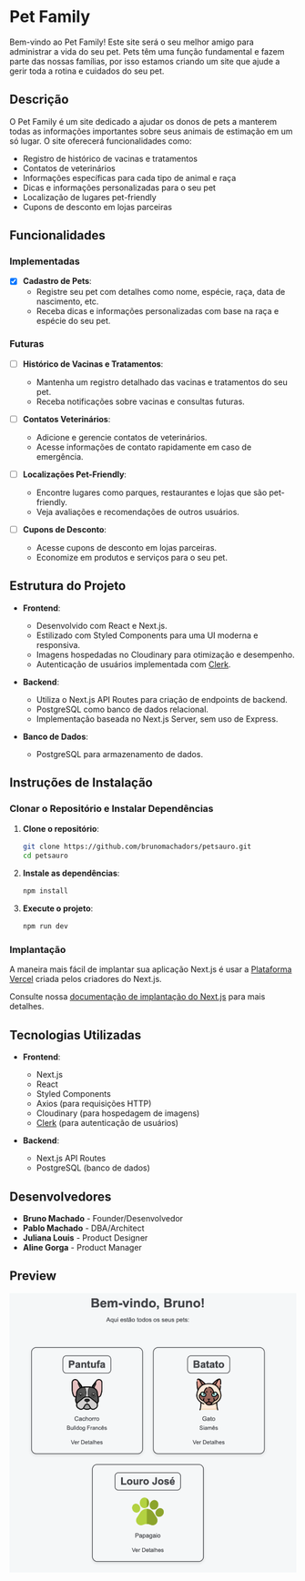 # Pet Family

Bem-vindo ao Pet Family! Este site será o seu melhor amigo para administrar a vida do seu pet. Pets têm uma função fundamental e fazem parte das nossas famílias, por isso estamos criando um site que ajude a gerir toda a rotina e cuidados do seu pet.

## Descrição

O Pet Family é um site dedicado a ajudar os donos de pets a manterem todas as informações importantes sobre seus animais de estimação em um só lugar. O site oferecerá funcionalidades como:

- Registro de histórico de vacinas e tratamentos
- Contatos de veterinários
- Informações específicas para cada tipo de animal e raça
- Dicas e informações personalizadas para o seu pet
- Localização de lugares pet-friendly
- Cupons de desconto em lojas parceiras

## Funcionalidades

### Implementadas

- [x] **Cadastro de Pets**:
  - Registre seu pet com detalhes como nome, espécie, raça, data de nascimento, etc.
  - Receba dicas e informações personalizadas com base na raça e espécie do seu pet.

### Futuras

- [ ] **Histórico de Vacinas e Tratamentos**:

  - Mantenha um registro detalhado das vacinas e tratamentos do seu pet.
  - Receba notificações sobre vacinas e consultas futuras.

- [ ] **Contatos Veterinários**:

  - Adicione e gerencie contatos de veterinários.
  - Acesse informações de contato rapidamente em caso de emergência.

- [ ] **Localizações Pet-Friendly**:

  - Encontre lugares como parques, restaurantes e lojas que são pet-friendly.
  - Veja avaliações e recomendações de outros usuários.

- [ ] **Cupons de Desconto**:
  - Acesse cupons de desconto em lojas parceiras.
  - Economize em produtos e serviços para o seu pet.

## Estrutura do Projeto

- **Frontend**:

  - Desenvolvido com React e Next.js.
  - Estilizado com Styled Components para uma UI moderna e responsiva.
  - Imagens hospedadas no Cloudinary para otimização e desempenho.
  - Autenticação de usuários implementada com [Clerk](https://clerk.dev).

- **Backend**:

  - Utiliza o Next.js API Routes para criação de endpoints de backend.
  - PostgreSQL como banco de dados relacional.
  - Implementação baseada no Next.js Server, sem uso de Express.

- **Banco de Dados**:

  - PostgreSQL para armazenamento de dados.

## Instruções de Instalação

### Clonar o Repositório e Instalar Dependências

1. **Clone o repositório**:

   ```bash
   git clone https://github.com/brunomachadors/petsauro.git
   cd petsauro
   ```

2. **Instale as dependências**:

   ```bash
   npm install
   ```

3. **Execute o projeto**:

   ```bash
   npm run dev
   ```

### Implantação

A maneira mais fácil de implantar sua aplicação Next.js é usar a [Plataforma Vercel](https://vercel.com/new?utm_medium=default-template&filter=next.js&utm_source=create-next-app&utm_campaign=create-next-app-readme) criada pelos criadores do Next.js.

Consulte nossa [documentação de implantação do Next.js](https://nextjs.org/docs/deployment) para mais detalhes.

## Tecnologias Utilizadas

- **Frontend**:

  - Next.js
  - React
  - Styled Components
  - Axios (para requisições HTTP)
  - Cloudinary (para hospedagem de imagens)
  - [Clerk](https://clerk.dev) (para autenticação de usuários)

- **Backend**:

  - Next.js API Routes
  - PostgreSQL (banco de dados)

## Desenvolvedores

- **Bruno Machado** - Founder/Desenvolvedor
- **Pablo Machado** - DBA/Architect
- **Juliana Louis** - Product Designer
- **Aline Gorga** - Product Manager

## Preview

![alt text](/public/image.png)
